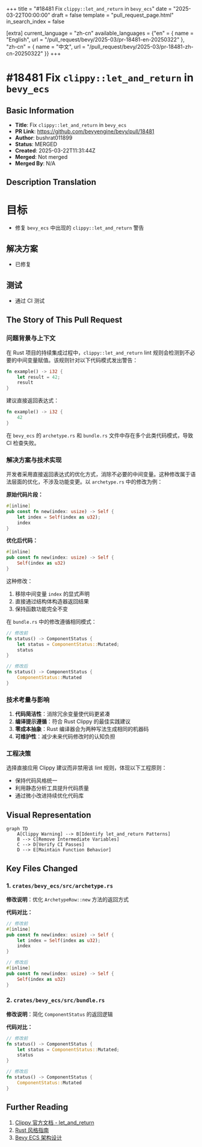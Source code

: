 +++
title = "#18481 Fix `clippy::let_and_return` in `bevy_ecs`"
date = "2025-03-22T00:00:00"
draft = false
template = "pull_request_page.html"
in_search_index = false

[extra]
current_language = "zh-cn"
available_languages = {"en" = { name = "English", url = "/pull_request/bevy/2025-03/pr-18481-en-20250322" }, "zh-cn" = { name = "中文", url = "/pull_request/bevy/2025-03/pr-18481-zh-cn-20250322" }}
+++

# #18481 Fix `clippy::let_and_return` in `bevy_ecs`

## Basic Information
- **Title**: Fix `clippy::let_and_return` in `bevy_ecs`
- **PR Link**: https://github.com/bevyengine/bevy/pull/18481
- **Author**: bushrat011899
- **Status**: MERGED
- **Created**: 2025-03-22T11:31:44Z
- **Merged**: Not merged
- **Merged By**: N/A

## Description Translation
# 目标

- 修复 `bevy_ecs` 中出现的 `clippy::let_and_return` 警告

## 解决方案

- 已修复

## 测试

- 通过 CI 测试

## The Story of This Pull Request

### 问题背景与上下文
在 Rust 项目的持续集成过程中，`clippy::let_and_return` lint 规则会检测到不必要的中间变量赋值。该规则针对以下代码模式发出警告：
```rust
fn example() -> i32 {
    let result = 42;
    result
}
```
建议直接返回表达式：
```rust
fn example() -> i32 {
    42
}
```
在 `bevy_ecs` 的 `archetype.rs` 和 `bundle.rs` 文件中存在多个此类代码模式，导致 CI 检查失败。

### 解决方案与技术实现
开发者采用直接返回表达式的优化方式，消除不必要的中间变量。这种修改属于语法层面的优化，不涉及功能变更。以 `archetype.rs` 中的修改为例：

**原始代码片段：**
```rust
#[inline]
pub const fn new(index: usize) -> Self {
    let index = Self(index as u32);
    index
}
```

**优化后代码：**
```rust
#[inline]
pub const fn new(index: usize) -> Self {
    Self(index as u32)
}
```
这种修改：
1. 移除中间变量 `index` 的显式声明
2. 直接通过结构体构造器返回结果
3. 保持函数功能完全不变

在 `bundle.rs` 中的修改遵循相同模式：
```rust
// 修改前
fn status() -> ComponentStatus {
    let status = ComponentStatus::Mutated;
    status
}

// 修改后
fn status() -> ComponentStatus {
    ComponentStatus::Mutated
}
```

### 技术考量与影响
1. **代码简洁性**：消除冗余变量使代码更紧凑
2. **编译提示遵循**：符合 Rust Clippy 的最佳实践建议
3. **零成本抽象**：Rust 编译器会为两种写法生成相同的机器码
4. **可维护性**：减少未来代码修改时的认知负担

### 工程决策
选择直接应用 Clippy 建议而非禁用该 lint 规则，体现以下工程原则：
- 保持代码风格统一
- 利用静态分析工具提升代码质量
- 通过微小改进持续优化代码库

## Visual Representation

```mermaid
graph TD
    A[Clippy Warning] --> B[Identify let_and_return Patterns]
    B --> C[Remove Intermediate Variables]
    C --> D[Verify CI Passes]
    D --> E[Maintain Function Behavior]
```

## Key Files Changed

### 1. `crates/bevy_ecs/src/archetype.rs`
**修改说明**：优化 `ArchetypeRow::new` 方法的返回方式

**代码对比：**
```rust
// 修改前
#[inline]
pub const fn new(index: usize) -> Self {
    let index = Self(index as u32);
    index
}

// 修改后
#[inline]
pub const fn new(index: usize) -> Self {
    Self(index as u32)
}
```

### 2. `crates/bevy_ecs/src/bundle.rs`
**修改说明**：简化 `ComponentStatus` 的返回逻辑

**代码对比：**
```rust
// 修改前
fn status() -> ComponentStatus {
    let status = ComponentStatus::Mutated;
    status
}

// 修改后
fn status() -> ComponentStatus {
    ComponentStatus::Mutated
}
```

## Further Reading
1. [Clippy 官方文档 - let_and_return](https://rust-lang.github.io/rust-clippy/master/#let_and_return)
2. [Rust 风格指南](https://doc.rust-lang.org/1.0.0/style/README.html)
3. [Bevy ECS 架构设计](https://bevyengine.org/learn/book/ecs/)